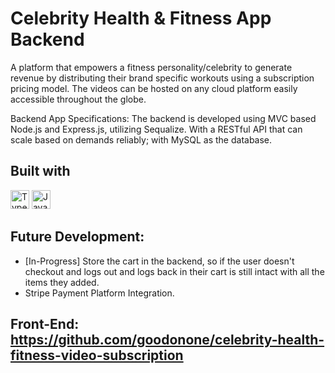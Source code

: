# Celebrity Health & Fitness App Backend

A platform that empowers a fitness personality/celebrity to generate revenue by distributing their brand specific workouts using a subscription pricing model. The videos can be hosted on any cloud platform easily accessible throughout the globe.

Backend App Specifications: The backend is developed using MVC based Node.js and Express.js, utilizing Sequalize. With a RESTful API that can scale based on demands reliably; with MySQL as the database.

## Built with

<img src="https://img.shields.io/badge/TypeScript-007ACC?style=for-the-badge&logo=typescript&logoColor=white" alt="TypeScript icon" height="30" /> <img src="https://img.shields.io/badge/JavaScript-323330?style=for-the-badge&logo=javascript&logoColor=F7DF1E" alt="JavaScript icon" height="30" />

## Future Development:
- [In-Progress] Store the cart in the backend, so if the user doesn't checkout and logs out and logs back in their cart is still intact with all the items they added. 
- Stripe Payment Platform Integration.

## Front-End: https://github.com/goodonone/celebrity-health-fitness-video-subscription
